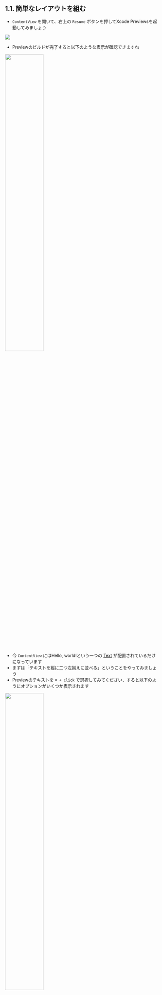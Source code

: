## 1.1. 簡単なレイアウトを組む
- `ContentView` を開いて、右上の `Resume` ボタンを押してXcode Previewsを起動してみましょう

<img src="https://user-images.githubusercontent.com/8536870/115507337-f26e6200-a2b6-11eb-90a1-bad00fcba348.png">

- Previewのビルドが完了すると以下のような表示が確認できますね

<img src="https://user-images.githubusercontent.com/8536870/115507424-12058a80-a2b7-11eb-946c-adbc2fa5e79d.png" width=50%>

- 今 `ContentView` にはHello, world!という一つの [Text](https://developer.apple.com/documentation/swiftui/text) が配置されているだけになっています
- まずは「テキストを縦に二つ左揃えに並べる」ということをやってみましょう
- Previewのテキストを `⌘ + Click` で選択してみてください、すると以下のようにオプションがいくつか表示されます

<img src="https://user-images.githubusercontent.com/8536870/115507463-2184d380-a2b7-11eb-8b4e-7319f76369a3.png" width=50%>

- この内 `Embed in VStack` を選択してください
- すると、以下のようにTextが [VStack](https://developer.apple.com/documentation/swiftui/vstack) で囲われていることがわかります

```swift
VStack {
    Text("Hello, world!")
        .padding()
}
```

- VStackは子要素を縦に並べてくれます (対して [HStack](https://developer.apple.com/documentation/swiftui/hstack) は子要素を横に並べてくれるものです)
- それではGood evening, world!というテキストをVStackに追加して縦に並べてみてください

<img src="https://user-images.githubusercontent.com/8536870/115507512-33667680-a2b7-11eb-803e-51bab6c31ffa.png" width=50%>

- いい感じですね、では最後に「左揃え」にしてみましょう
- 以下のようにVStackを選択してください、右側のペインに `Alignment` という項目があるのがわかります

<img src="https://user-images.githubusercontent.com/8536870/115507549-3f523880-a2b7-11eb-838e-19635a4a66f2.png">

- 左揃えアイコンを選択してVStackを左揃えにしてください

<img src="https://user-images.githubusercontent.com/8536870/115507583-48dba080-a2b7-11eb-9cc5-0c42f8b8055a.png" width=50%>

- 良さそうですね :+1:
- SwiftUIの魅力はなんと言ってもXcode PreviewsによるホットリロードでのViewの開発の生産性の高さにあります、使いこなして効率をあげましょう
- Preview経由で編集した際にコードベースでどういった差分が追加されたかもしっかり見て覚えておきましょう

### チャレンジ
- それぞれのTextのフォントサイズ, ウエイト, 色を変更してみましょう

<details>
 <summary>解説</summary>
 Previewで対象のテキストを選択した状態で、右側に表示されるペインにFontの項目があるので、そこで各種属性を設定しましょう
    
 <img src="https://user-images.githubusercontent.com/8536870/116014840-29a39100-a672-11eb-99e6-ae073c725a8d.png">
     
 左側のコードでどういったmodifierが付与されるかも併せてしっかり見ておきましょう
</details>

### 前セッションとのDiff
[session-1-prepare..session-1.1](https://github.com/mixigroup/ios-swiftui-training/compare/session-1-prepare..session-1.1)

## Next
[1.2. 画像を表示](https://github.com/mixigroup/ios-swiftui-training/tree/session-1.2)
